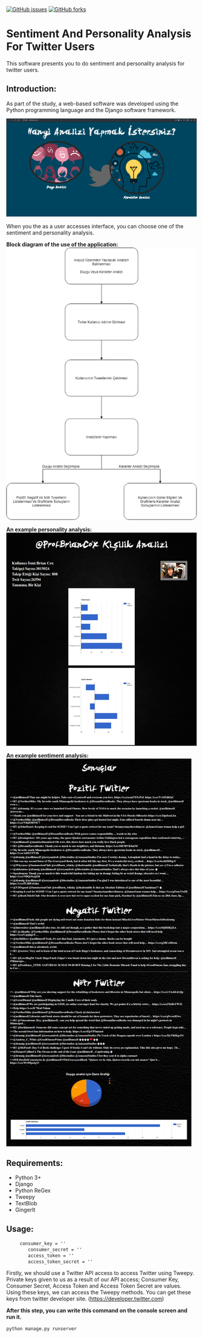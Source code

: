 [![GitHub issues](https://img.shields.io/github/issues/sabrierayozbek/sentiment_and_personality_analysis.svg)](https://github.com/sentiment_and_personality_analysis/issues)
[![GitHub forks](https://img.shields.io/github/forks/sabrierayozbek/sentiment_and_personality_analysis.svg)](https://github.com/sentiment_and_personality_analysis/network)


# Sentiment And Personality Analysis For Twitter Users
 This software presents you to do sentiment and personality analysis for twitter users.

## Introduction: 

As part of the study, a web-based software was developed using the Python programming language and the Django software framework.

![sentiment_and_personality_analysis main](https://github.com/sabrierayozbek/sentiment_and_personality_analysis/blob/master/images/main.png)

When you the as a user accesses interface, you can choose one of the sentiment and personality analysis.

**Block diagram of the use of the application:**
![sentiment_and_personality_analysis schema](https://github.com/sabrierayozbek/sentiment_and_personality_analysis/blob/master/images/schema.png)

**An example personality analysis:**
![sentiment_and_personality_analysis personality](https://github.com/sabrierayozbek/sentiment_and_personality_analysis/blob/master/images/personality.png)

**An example sentiment analysis:**
![sentiment_and_personality_analysis sentiment](https://github.com/sabrierayozbek/sentiment_and_personality_analysis/blob/master/images/sentiment.png)


## Requirements: 
- Python 3+
- Django
- Python ReGex
- Tweepy
- TextBlob
- GingerIt 


## Usage: 


```
	 consumer_key = ''
		consumer_secret = ''
		access_token = ''
		access_token_secret = ''

```

Firstly, we should use a Twitter API access to access Twitter using Tweepy. Private keys given to us as a result of our API access; Consumer Key, Consumer Secret, Access Token and Access Token Secret are values. Using these keys, we can access the Tweepy methods. 
You can get these keys from twitter developer site. (https://developer.twitter.com)

**After this step, you can write this command on the console screen and run it.**

```
python manage.py runserver
```
